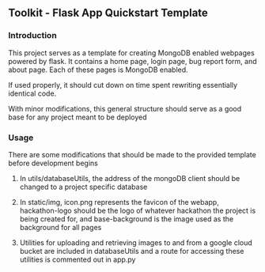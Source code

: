 ##  Toolkit - Flask App Quickstart Template

### Introduction
This project serves as a template for creating MongoDB enabled webpages powered by flask. It contains a home page,
login page, bug report form, and about page. Each of these pages is MongoDB enabled.

If used properly, it should cut down on time spent rewriting essentially identical code.

With minor modifications, this general structure should serve as a good base for any project meant to be deployed

### Usage
There are some modifications that should be made to the provided template before development begins

1. In utils/databaseUtils, the address of the mongoDB client should be changed to a project specific database

2. In static/img, icon.png represents the favicon of the webapp, hackathon-logo should be the logo of whatever hackathon 
   the project is being created for, and base-background is the image used as the background for all pages

3. Utilities for uploading and retrieving images to and from a google cloud bucket are included in databaseUtils and a route
   for accessing these utilities is commented out in app.py
   
